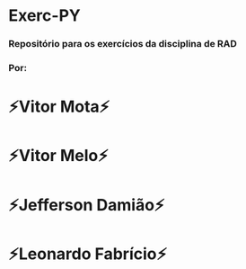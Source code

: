 # Exerc-PY

 ### Repositório para os exercícios da disciplina de RAD
### Por:
# ⚡Vitor Mota⚡
# ⚡Vitor Melo⚡
# ⚡Jefferson Damião⚡
# ⚡Leonardo Fabrício⚡

<!--
- 🔭 I’m currently working on @@@@@@
- 🌱 I’m currently learning Objects Oriented Programing 
- 👯 I’m looking to collaborate on ...
- 🤔 I’m looking for help with ...
- 💬 Ask me about ...
- 📫 How to reach me: ...
- 😄 Pronouns: ...
- ⚡ Fun fact: ...
